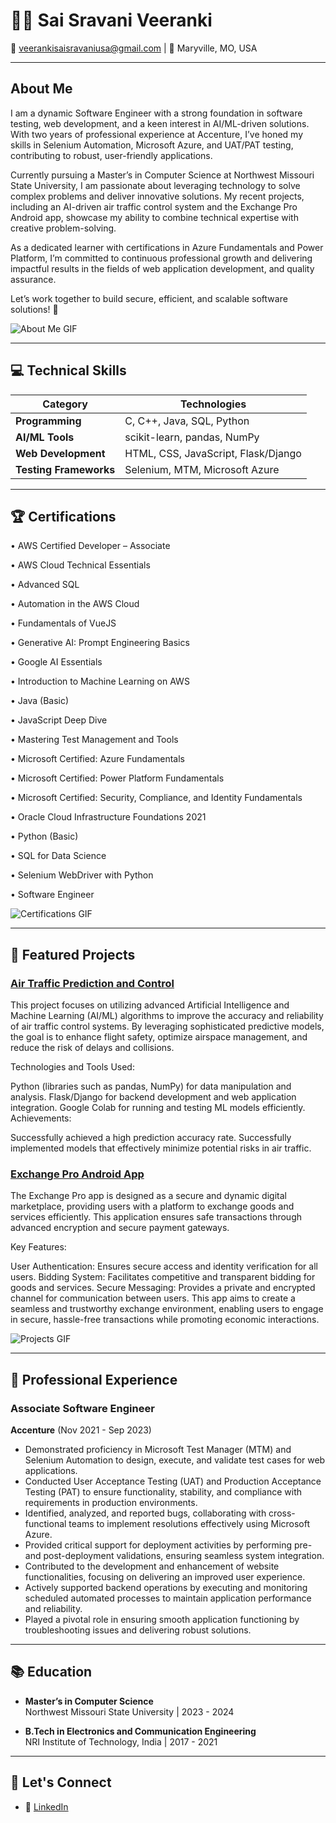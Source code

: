 # 👩‍💻 Sai Sravani Veeranki  

📧 veerankisaisravaniusa@gmail.com  | 📍 Maryville, MO, USA  

---

## About Me  
I am a dynamic Software Engineer with a strong foundation in software testing, web development, and a keen interest in AI/ML-driven solutions. With two years of professional experience at Accenture, I’ve honed my skills in Selenium Automation, Microsoft Azure, and UAT/PAT testing, contributing to robust, user-friendly applications.

Currently pursuing a Master’s in Computer Science at Northwest Missouri State University, I am passionate about leveraging technology to solve complex problems and deliver innovative solutions. My recent projects, including an AI-driven air traffic control system and the Exchange Pro Android app, showcase my ability to combine technical expertise with creative problem-solving.

As a dedicated learner with certifications in Azure Fundamentals and Power Platform, I’m committed to continuous professional growth and delivering impactful results in the fields of web application development, and quality assurance.

Let’s work together to build secure, efficient, and scalable software solutions! 🚀

![About Me GIF](https://media.giphy.com/media/3o7abKhOpu0NwenH3O/giphy.gif)  

---

## 💻 Technical Skills  

| **Category**          | **Technologies**                     |
|------------------------|--------------------------------------|
| **Programming**        | C, C++, Java, SQL, Python           |
| **AI/ML Tools**        | scikit-learn, pandas, NumPy         |
| **Web Development**    | HTML, CSS, JavaScript, Flask/Django |
| **Testing Frameworks** | Selenium, MTM, Microsoft Azure      |

---

## 🏆 Certifications  

•	AWS Certified Developer – Associate

•	AWS Cloud Technical Essentials

•	Advanced SQL 

•	Automation in the AWS Cloud

•	Fundamentals of VueJS

•	Generative AI: Prompt Engineering Basics

•	Google AI Essentials

•	Introduction to Machine Learning on AWS

•	Java (Basic) 

•	JavaScript Deep Dive

•	Mastering Test Management and Tools

•	Microsoft Certified: Azure Fundamentals

•	Microsoft Certified: Power Platform Fundamentals

•	Microsoft Certified: Security, Compliance, and Identity Fundamentals

•	Oracle Cloud Infrastructure Foundations 2021

•	Python (Basic) 

•	SQL for Data Science 

•	Selenium WebDriver with Python 

•	Software Engineer 
 

![Certifications GIF](https://media.giphy.com/media/26AHONQ79FdWZhAI0/giphy.gif)  

---

## 🚀 Featured Projects  

### **[Air Traffic Prediction and Control](#)**  
This project focuses on utilizing advanced Artificial Intelligence and Machine Learning (AI/ML) algorithms to improve the accuracy and reliability of air traffic control systems. By leveraging sophisticated predictive models, the goal is to enhance flight safety, optimize airspace management, and reduce the risk of delays and collisions.

Technologies and Tools Used:

Python (libraries such as pandas, NumPy) for data manipulation and analysis.
Flask/Django for backend development and web application integration.
Google Colab for running and testing ML models efficiently.
Achievements:

Successfully achieved a high prediction accuracy rate.
Successfully implemented models that effectively minimize potential risks in air traffic.
 

### **[Exchange Pro Android App](#)**  
The Exchange Pro app is designed as a secure and dynamic digital marketplace, providing users with a platform to exchange goods and services efficiently. This application ensures safe transactions through advanced encryption and secure payment gateways.

Key Features:

User Authentication: Ensures secure access and identity verification for all users.
Bidding System: Facilitates competitive and transparent bidding for goods and services.
Secure Messaging: Provides a private and encrypted channel for communication between users.
This app aims to create a seamless and trustworthy exchange environment, enabling users to engage in secure, hassle-free transactions while promoting economic interactions.

![Projects GIF](https://media.giphy.com/media/L1R1tvI9svkIWwpVYr/giphy.gif)  

---

## 🏢 Professional Experience  

### Associate Software Engineer  
**Accenture** (Nov 2021 - Sep 2023)

- Demonstrated proficiency in Microsoft Test Manager (MTM) and Selenium Automation to design, execute, and validate test cases for web applications.
- Conducted User Acceptance Testing (UAT) and Production Acceptance Testing (PAT) to ensure functionality, stability, and compliance with requirements in production environments.
- Identified, analyzed, and reported bugs, collaborating with cross-functional teams to implement resolutions effectively using Microsoft Azure.
- Provided critical support for deployment activities by performing pre- and post-deployment validations, ensuring seamless system integration.
- Contributed to the development and enhancement of website functionalities, focusing on delivering an improved user experience.
- Actively supported backend operations by executing and monitoring scheduled automated processes to maintain application performance and reliability.
- Played a pivotal role in ensuring smooth application functioning by troubleshooting issues and delivering robust solutions.
---

## 📚 Education  

- **Master’s in Computer Science**  
  Northwest Missouri State University | 2023 - 2024 

- **B.Tech in Electronics and Communication Engineering**  
  NRI Institute of Technology, India | 2017 - 2021  

---

## 🔗 Let's Connect  

- 💼 [LinkedIn](https://www.linkedin.com/in/sai-sravani-veeranki-38092022b/)  
 
